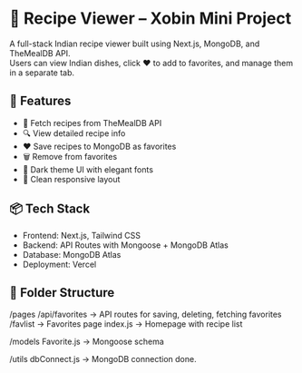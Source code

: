# 🍛 Recipe Viewer – Xobin Mini Project

A full-stack Indian recipe viewer built using Next.js, MongoDB, and TheMealDB API.  
Users can view Indian dishes, click ❤️ to add to favorites, and manage them in a separate tab.

## 🚀 Features

* 🧾 Fetch recipes from TheMealDB API  
* 🔍 View detailed recipe info  
* ❤️ Save recipes to MongoDB as favorites  
* 🗑 Remove from favorites  
* 🌙 Dark theme UI with elegant fonts  
* 🔄 Clean responsive layout  

## 📦 Tech Stack

* Frontend: Next.js, Tailwind CSS  
* Backend: API Routes with Mongoose + MongoDB Atlas  
* Database: MongoDB Atlas  
* Deployment: Vercel  

## 📁 Folder Structure

/pages
/api/favorites → API routes for saving, deleting, fetching favorites
/favlist → Favorites page
index.js → Homepage with recipe list

/models
Favorite.js → Mongoose schema

/utils
dbConnect.js → MongoDB connection done.
